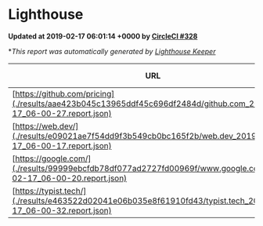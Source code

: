 
# Lighthouse

**Updated at 2019-02-17 06:01:14 +0000 by [CircleCI #328](https://circleci.com/gh/ItinerisLtd/lighthouse-keeper-example/328)**

**This report was automatically generated by [Lighthouse Keeper](https://github.com/itinerisltd/lighthouse-keeper)*

| URL | Performance | Accessibility | Best Practices | SEO | PWA | Updated At |
| --- | --- | --- | --- | --- | --- | --- |
| [https://github.com/pricing](./results/aae423b045c13965ddf45c696df2484d/github.com_2019-02-17_06-00-27.report.json) | 0.7 | 0.89 | 0.93 | 0.9 | 0.58 | 2019-02-17T06:00:27.516Z |
| [https://web.dev/](./results/e09021ae7f54dd9f3b549cb0bc165f2b/web.dev_2019-02-17_06-00-17.report.json) | 0.91 | 0.93 | 0.93 | 0.91 | 1 | 2019-02-17T06:00:17.162Z |
| [https://google.com/](./results/99999ebcfdb78df077ad2727fd00969f/www.google.com_2019-02-17_06-00-20.report.json) | 0.96 | 0.71 | 0.93 | 0.8 | 0.58 | 2019-02-17T06:00:20.764Z |
| [https://typist.tech/](./results/e463522d02041e06b035e8f61910fd43/typist.tech_2019-02-17_06-00-32.report.json) | 0.97 | 0.8 | 0.71 | 1 | 0.58 | 2019-02-17T06:00:32.350Z |
